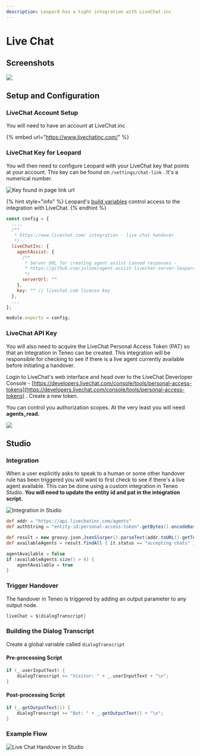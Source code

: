 ```yaml
---
description: Leopard has a tight integration with LiveChat.inc
---
```


# Live Chat

## Screenshots

![](../.gitbook/assets/livechat-screenshot.jpg)

## Setup and Configuration

### LiveChat Account Setup

You will need to have an account at LiveChat.inc

{% embed url="https://www.livechatinc.com/" %}

### LiveChat Key for Leopard

You will then need to configure Leopard with your LiveChat key that points at your account. This key can be found on `/settings/chat-link` . It's a numerical number. 

![Key found in page link url](../.gitbook/assets/livechat.png)

{% hint style="info" %}
Leopard's [build variables](../installation/build-variables.md) control access to the integration with LiveChat. 
{% endhint %}

```javascript
const config = {
  ...,
  /**
   * https://www.livechat.com/ integration - live chat handover
   */
  liveChatInc: {
    agentAssist: {
      /**
       * Server URL for creating agent assist canned responses -
       * https://github.com/jolzee/agent-assist-livechat-server-leopard
       */
      serverUrl: ""
    },
    key: "" // livechat.com license key
  },
  ...
};

module.exports = config;

```

### LiveChat API Key

You will also need to acquire the LiveChat Personal Access Token \(PAT\) so that an Integration in Teneo can be created. This integration will be responsible for checking to see if there is a live agent currently available before initiating a handover.

Login to LiveChat's web interface and head over to the LiveChat Deverloper Console - [https://developers.livechat.com/console/tools/personal-access-tokens](https://developers.livechat.com/console/tools/personal-access-tokens) . Create a new token. 

You can control you authorization scopes. At the very least you will need **agents\_read.**

![](../.gitbook/assets/check-agent-availability.png)

## Studio

### Integration

When a user explicitly asks to speak to a human or some other handover rule has been triggered you will want to first check to see if there's a live agent available. This can be done using a custom integration in Teneo Studio.  **You will need to update the entity id and pat in the integration script.**

![Integration in Studio](../.gitbook/assets/livechat-integration.jpg)

```groovy
def addr = "https://api.livechatinc.com/agents"
def authString = "entity-id:personal-access-token".getBytes().encodeBase64().toString()

def result = new groovy.json.JsonSlurper().parseText(addr.toURL().getText(connectTimeout: 2000, readTimeout: 3000,requestProperties: ['X-API-VERSION': '2','Authorization':'Basic ' + authString]));
def availableAgents = result.findAll { it.status == "accepting chats" }

agentAvailable = false
if (availableAgents.size() > 0) {
    agentAvailable = true
}
```

### Trigger Handover

The handover in Teneo is triggered by adding an output parameter to any output node.

```groovy
liveChat = ${dialogTranscript}
```

### Building the Dialog Transcript

Create a global variable called `dialogTranscript` 

#### Pre-processing Script

```groovy
if (_.userInputText) {
	dialogTranscript += "Visitor: " + _.userInputText + "\n";
}
```

#### Post-processing Script

```groovy
if (_.getOutputText()) {
	dialogTranscript += "Bot: " + _.getOutputText() + "\n";
}
```

### Example Flow

![Live Chat Handover in Studio](../.gitbook/assets/live-chat-handover.jpg)


